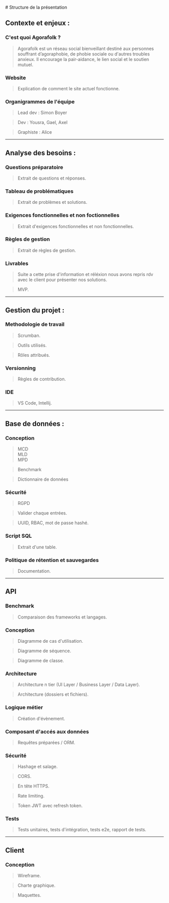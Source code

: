 # Structure de la présentation

## Contexte et enjeux :

### C'est quoi Agorafolk ?

> Agorafolk est un réseau social bienveillant destiné aux personnes souffrant d’agoraphobie, de phobie sociale ou d'autres troubles anxieux. Il encourage la pair-aidance, le lien social et le soutien mutuel.

### Website

> Explication de comment le site actuel fonctionne.

### Organigrammes de l'équipe

> Lead dev : Simon Boyer

> Dev : Yousra, Gael, Axel

> Graphiste : Alice

---

## Analyse des besoins :

### Questions préparatoire

> Extrait de questions et réponses.

### Tableau de problématiques

> Extrait de problèmes et solutions.

### Exigences fonctionnelles et non foctionnelles

> Extrait d'exigences fonctionnelles et non fonctionnelles.

### Règles de gestion

> Extrait de règles de gestion.

### Livrables

> Suite a cette prise d'information et réléxion nous avons repris rdv avec le client pour présenter nos solutions.

> MVP.

---

## Gestion du projet :

### Methodologie de travail

> Scrumban.

> Outils utilisés.

> Rôles attribués.

### Versionning

> Règles de contribution.

### IDE

> VS Code, Intellij.

---

## Base de données :

### Conception

> MCD  
> MLD  
> MPD

> Benchmark

> Dictionnaire de données

### Sécurité

> RGPD

> Valider chaque entrées.

> UUID, RBAC, mot de passe hashé.

### Script SQL

> Extrait d'une table.

### Politique de rétention et sauvegardes

> Documentation.

---

## API

### Benchmark

> Comparaison des frameworks et langages.

### Conception

> Diagramme de cas d'utilisation.

> Diagramme de séquence.

> Diagramme de classe.

### Architecture

> Architecture n tier (UI Layer / Business Layer / Data Layer).

> Architecture (dossiers et fichiers).

### Logique métier

> Création d'évènement.

### Composant d'accés aux données

> Requêtes préparées / ORM.

### Sécurité

> Hashage et salage.

> CORS.

> En tête HTTPS.

> Rate limiting.

> Token JWT avec refresh token.

### Tests

> Tests unitaires, tests d'intégration, tests e2e, rapport de tests.

---

## Client

### Conception

> Wireframe.

> Charte graphique.

> Maquettes.
